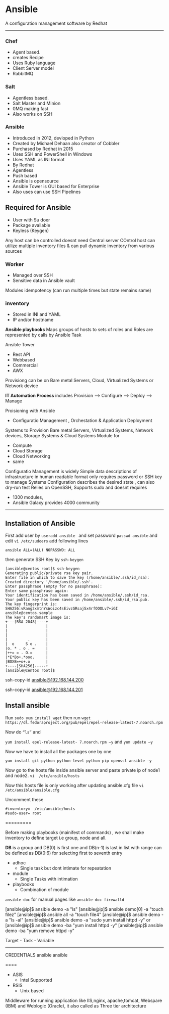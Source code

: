 # Ansible
A configuration management software by Redhat

------------
### Chef 
- Agent based.
- creates Recipe
- Uses Ruby language
- Client Server model 
- RabbitMQ

### Salt
- Agentless based.
- Salt Master and Minion
- 0MQ making fast 
- Also works on SSH 


### Ansible 
- Introduced in 2012, devloped in Python
- Created by Michael Dehaan also creator of Cobbler
- Purchased by Redhat in 2015
- Uses SSH and PowerShell in Windows
- Uses YAML as INI format 
- By Redhat
- Agentless
- Push based
- Ansible is opensource
- Ansible Tower is GUI based for Enterprise
- Also uses can use SSH Pipelines

## Required for Ansible 
- User with Su doer 
- Package available 
- Keyless (Keygen)

Any host can be controlled 
doesnt need Central server
COntrol host can utilize multiple inventory files & can pull dynamic inventory from various sources
 
### Worker
- Managed over SSH
- Sensitive data in Ansible vault 

Modules idempotency (can run multiple times but state remains same)

### inventory
- Stored in INI and YAML
- IP and/or hostname
  

**Ansible playbooks** Maps groups of hosts to sets of roles and Roles are represented by calls by Ansible Task 

Ansible Tower
- Rest API 
- Webbased 
- Commercial 
- AWX 


Provisiong can be on Bare metal Servers, Cloud, Virtualized Systems or Network device

**IT Automation Process** includes Provision --> Configure --> Deploy --> Manage 

Proisioning with Ansible
- Configuratio Management , Orchestation & Application Deployment

Systems to Provision
Bare metal Servers, Virtualized Systems, Network devices, Storage Systems & Cloud Systems
Module for 
- Compute 
- Cloud Storage
- Cloud Networking
- same

Configuratio Management is widely
Simple data descriptions of infrastructure in human readable format only requires password or SSH key to manage Systems
Configuration describes the desired state , can also dry-run test
Relies on OpenSSH, Supports sudo and doesnt requires 
- 1300 modules, 
- Ansible Galaxy provides 4000 community 



---

## Installation of Ansible

First add user by `useradd ansible ` and set password `passwd ansible` and edit `vi /etc/sudoers` add following lines

`ansible ALL=(ALL) NOPASSWD: ALL`

then generate SSH Key by `ssh-keygen`


```shell
[ansible@centos root]$ ssh-keygen
Generating public/private rsa key pair.
Enter file in which to save the key (/home/ansible/.ssh/id_rsa):
Created directory '/home/ansible/.ssh'.
Enter passphrase (empty for no passphrase):
Enter same passphrase again:
Your identification has been saved in /home/ansible/.ssh/id_rsa.
Your public key has been saved in /home/ansible/.ssh/id_rsa.pub.
The key fingerprint is:
SHA256:vRang2xmtnYsWoizc4sEivzGRsajSx4rfOOOLv7+iGI ansible@centos.sample
The key's randomart image is:
+---[RSA 2048]----+
|                 |
|                 |
|                 |
|         .       |
|  o     S o .    |
|o. * . o . =     |
|++= = . O.=      |
|*E*Bo+.*ooo.     |
|BOXB=+o+.o       |
+----[SHA256]-----+
[ansible@centos root]$
```


 






ssh-copy-id ansible@192.168.144.200

ssh-copy-id ansible@192.168.144.201


## Install ansible

Run `sudo yum install wget` 
then run `wget https://dl.fedoraproject.org/pub/epel/epel-release-latest-7.noarch.rpm`

Now do `“ls”` and 

`yum install epel-release-latest- 7.noarch.rpm –y` and `yum update –y `

Now we have to install all the packages one by one

`yum install git python python-level python-pip openssl ansible –y`

Now go to the hosts file inside ansible server and paste private ip of node1 and node2.
`vi  /etc/ansible/hosts`

Now this hosts file is only working after updating ansible.cfg  file
`vi  /etc/ansible/ansible.cfg`

Uncomment these 
```
#inventory=  /etc/ansible/hosts
#sudo-user= root
```


=========


Before making playbooks (mainifest of commands) , we shall make inventory to define target i.e group, node and all. 

**DB** is a group and DB(0) is first one and DB(n-1) is last in list with range can be defined as DB(0:6) for selecting first to seventh entry

- adhoc
  - Single task but dont intimate for repeatation
- module 
  - Single Tasks with intimation
- playbooks
  - Combination of module

`ansible-doc` for manual pages like `ansible-doc firewalld`


[ansible@ip]$ ansible demo -a "ls"
[ansible@ip]$ ansible demo[0] -a "touch filez"
[ansible@ip]$ ansible all -a "touch file4"
[ansible@ip]$ ansible demo -a "ls -al"
[ansible@ip]$ ansible demo -a "sudo yum install httpd -y"
                                   or 
[ansible@ip]$ ansible demo -ba "yum install httpd -y"
[ansible@ip]$ ansible demo -ba "yum remove httpd -y"


Target - Task - Variable 


---

CREDENTIALS
ansible
ansible


====


- ASIS
  - Intel Supported
- RSIS 
  - Unix based

Middleware for running application like IIS,nginx, apache,tomcat, Webspare (IBM) and Weblogic (Oracle), it also called as Three tier architecture 

